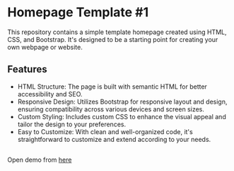 # Homepage Template #1
This repository contains a simple template homepage created using HTML, CSS, and Bootstrap. It's designed to be a starting point for creating your own webpage or website.

## Features
- HTML Structure: The page is built with semantic HTML for better accessibility and SEO.
- Responsive Design: Utilizes Bootstrap for responsive layout and design, ensuring compatibility across various devices and screen sizes.
- Custom Styling: Includes custom CSS to enhance the visual appeal and tailor the design to your preferences.
- Easy to Customize: With clean and well-organized code, it's straightforward to customize and extend according to your needs.

##
Open demo from [here](https://homepage-template1.firebaseapp.com/)
